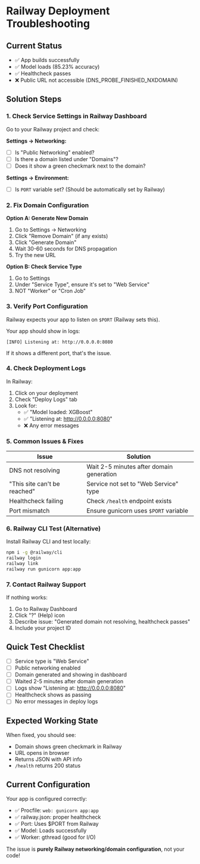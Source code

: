# Railway Deployment Troubleshooting

## Current Status
- ✅ App builds successfully
- ✅ Model loads (85.23% accuracy)
- ✅ Healthcheck passes
- ❌ Public URL not accessible (DNS_PROBE_FINISHED_NXDOMAIN)

## Solution Steps

### 1. Check Service Settings in Railway Dashboard

Go to your Railway project and check:

**Settings → Networking:**
- [ ] Is "Public Networking" enabled?
- [ ] Is there a domain listed under "Domains"?
- [ ] Does it show a green checkmark next to the domain?

**Settings → Environment:**
- [ ] Is `PORT` variable set? (Should be automatically set by Railway)

### 2. Fix Domain Configuration

**Option A: Generate New Domain**
1. Go to Settings → Networking
2. Click "Remove Domain" (if any exists)
3. Click "Generate Domain"
4. Wait 30-60 seconds for DNS propagation
5. Try the new URL

**Option B: Check Service Type**
1. Go to Settings
2. Under "Service Type", ensure it's set to "Web Service"
3. NOT "Worker" or "Cron Job"

### 3. Verify Port Configuration

Railway expects your app to listen on `$PORT` (Railway sets this).

Your app should show in logs:
```
[INFO] Listening at: http://0.0.0.0:8080
```

If it shows a different port, that's the issue.

### 4. Check Deployment Logs

In Railway:
1. Click on your deployment
2. Check "Deploy Logs" tab
3. Look for:
   - ✅ "Model loaded: XGBoost"
   - ✅ "Listening at: http://0.0.0.0:8080"
   - ❌ Any error messages

### 5. Common Issues & Fixes

| Issue | Solution |
|-------|----------|
| DNS not resolving | Wait 2-5 minutes after domain generation |
| "This site can't be reached" | Service not set to "Web Service" type |
| Healthcheck failing | Check `/health` endpoint exists |
| Port mismatch | Ensure gunicorn uses `$PORT` variable |

### 6. Railway CLI Test (Alternative)

Install Railway CLI and test locally:
```bash
npm i -g @railway/cli
railway login
railway link
railway run gunicorn app:app
```

### 7. Contact Railway Support

If nothing works:
1. Go to Railway Dashboard
2. Click "?" (Help) icon
3. Describe issue: "Generated domain not resolving, healthcheck passes"
4. Include your project ID

## Quick Test Checklist

- [ ] Service type is "Web Service"
- [ ] Public networking enabled
- [ ] Domain generated and showing in dashboard
- [ ] Waited 2-5 minutes after domain generation
- [ ] Logs show "Listening at: http://0.0.0.0:8080"
- [ ] Healthcheck shows as passing
- [ ] No error messages in deploy logs

## Expected Working State

When fixed, you should see:
- Domain shows green checkmark in Railway
- URL opens in browser
- Returns JSON with API info
- `/health` returns 200 status

## Current Configuration

Your app is configured correctly:
- ✅ Procfile: `web: gunicorn app:app`
- ✅ railway.json: proper healthcheck
- ✅ Port: Uses $PORT from Railway
- ✅ Model: Loads successfully
- ✅ Worker: gthread (good for I/O)

The issue is **purely Railway networking/domain configuration**, not your code!

